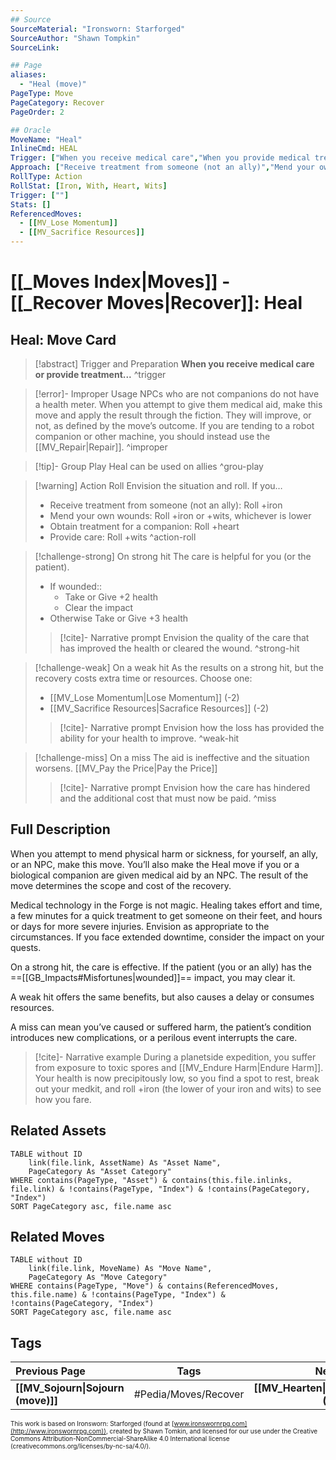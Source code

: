 ```yaml
---
## Source
SourceMaterial: "Ironsworn: Starforged"
SourceAuthor: "Shawn Tompkin"
SourceLink: 

## Page
aliases:
  - "Heal (move)"
PageType: Move
PageCategory: Recover
PageOrder: 2

## Oracle
MoveName: "Heal"
InlineCmd: HEAL
Trigger: ["When you receive medical care","When you provide medical treatment"]
Approach: ["Receive treatment from someone (not an ally)","Mend your own wounds","Obtain treatment for a companion","Provide care"]
RollType: Action
RollStat: [Iron, With, Heart, Wits]
Trigger: [""] 
Stats: []
ReferencedMoves: 
  - [[MV_Lose Momentum]]
  - [[MV_Sacrifice Resources]]
---
```

# [[_Moves Index|Moves]] - [[_Recover Moves|Recover]]: Heal
## Heal: Move Card
>[!abstract]  Trigger and Preparation
>**When you receive medical care or provide treatment...** ^trigger

> [!error]- Improper Usage
> NPCs who are not companions do not have a health meter. When you attempt to give them medical aid, make this move and apply the result through the fiction. They will improve, or not, as defined by the move’s outcome. 
> If you are tending to a robot companion or other machine, you should instead use the [[MV_Repair|Repair]]. ^improper

> [!tip]- Group Play
> Heal can be used on allies ^grou-play

> [!warning] Action Roll
> Envision the situation and roll. If you…
>- Receive treatment from someone (not an ally): Roll +iron
>- Mend your own wounds: Roll +iron or +wits, whichever is lower
>- Obtain treatment for a companion: Roll +heart
>- Provide care: Roll +wits ^action-roll

> [!challenge-strong] On strong hit
> The care is helpful for you (or the patient). 
>- If wounded::
>	- Take or Give +2 health 
>	- Clear the impact
>- Otherwise Take or Give +3 health
> > [!cite]- Narrative prompt
> > Envision the quality of the care that has improved the health or cleared the wound. ^strong-hit

> [!challenge-weak] On a weak hit
> As the results on a strong hit, but the recovery costs extra time or resources. Choose one: 
>- [[MV_Lose Momentum|Lose Momentum]] (-2)
>- [[MV_Sacrifice Resources|Sacrafice Resources]] (-2)
> > [!cite]- Narrative prompt
> > Envision how the loss has provided the ability for your health to improve. ^weak-hit

> [!challenge-miss] On a miss
> The aid is ineffective and the situation worsens. [[MV_Pay the Price|Pay the Price]]
> > [!cite]- Narrative prompt
> > Envision how the care has hindered and the additional cost that must now be paid. ^miss

## Full Description
When you attempt to mend physical harm or sickness, for yourself, an ally, or an NPC, make this move. You’ll also make the Heal move if you or a biological companion are given medical aid by an NPC. The result of the move determines the scope and cost of the recovery. 

Medical technology in the Forge is not magic. Healing takes effort and time, a few minutes for a quick treatment to get someone on their feet, and hours or days for more severe injuries. Envision as appropriate to the circumstances. If you face extended downtime, consider the impact on your quests. 

On a strong hit, the care is effective. If the patient (you or an ally) has the ==[[GB_Impacts#Misfortunes|wounded]]== impact, you may clear it. 

A weak hit offers the same benefits, but also causes a delay or consumes resources. 

A miss can mean you’ve caused or suffered harm, the patient’s condition introduces new complications, or a perilous event interrupts the care. 

> [!cite]- Narrative example
> During a planetside expedition, you suffer from exposure to toxic spores and [[MV_Endure Harm|Endure Harm]]. Your health is now precipitously low, so you find a spot to rest, break out your medkit, and roll +iron (the lower of your iron and wits) to see how you fare. 

## Related Assets
```dataview
TABLE without ID
	link(file.link, AssetName) As "Asset Name",
	PageCategory As "Asset Category"
WHERE contains(PageType, "Asset") & contains(this.file.inlinks, file.link) & !contains(PageType, "Index") & !contains(PageCategory, "Index")
SORT PageCategory asc, file.name asc
```

## Related Moves
```dataview
TABLE without ID
	link(file.link, MoveName) As "Move Name",
	PageCategory As "Move Category"
WHERE contains(PageType, "Move") & contains(ReferencedMoves, this.file.name) & !contains(PageType, "Index") & !contains(PageCategory, "Index")
SORT PageCategory asc, file.name asc
```

## Tags
| Previous Page | Tags | Next Page |
|:--- |:---:| ---:|
| **[[MV_Sojourn\|Sojourn (move)]]** |#Pedia/Moves/Recover | **[[MV_Hearten\|Hearten (move)]]** |

<font size=-2>This work is based on Ironsworn: Starforged (found at [www.ironswornrpg.com](http://www.ironswornrpg.com)), created by Shawn Tomkin, and licensed for our use under the Creative Commons Attribution-NonCommercial-ShareAlike 4.0 International license  (creativecommons.org/licenses/by-nc-sa/4.0/).</font>